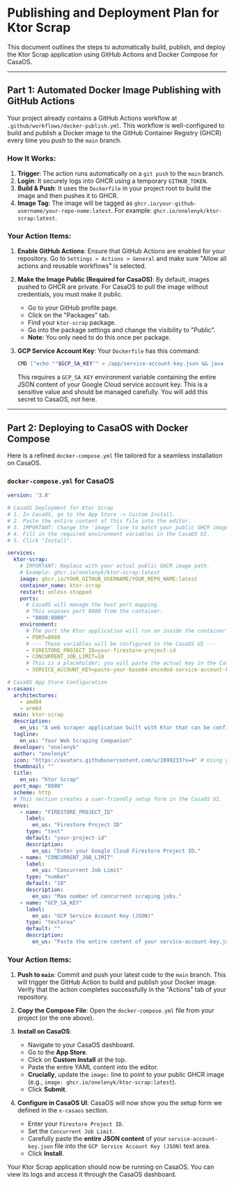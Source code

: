 # Publishing and Deployment Plan for Ktor Scrap

This document outlines the steps to automatically build, publish, and deploy the Ktor Scrap application using GitHub Actions and Docker Compose for CasaOS.

---

## Part 1: Automated Docker Image Publishing with GitHub Actions

Your project already contains a GitHub Actions workflow at `.github/workflows/docker-publish.yml`. This workflow is well-configured to build and publish a Docker image to the GitHub Container Registry (GHCR) every time you push to the `main` branch.

### How It Works:
1.  **Trigger**: The action runs automatically on a `git push` to the `main` branch.
2.  **Login**: It securely logs into GHCR using a temporary `GITHUB_TOKEN`.
3.  **Build & Push**: It uses the `Dockerfile` in your project root to build the image and then pushes it to GHCR.
4.  **Image Tag**: The image will be tagged as `ghcr.io/your-github-username/your-repo-name:latest`. For example: `ghcr.io/onelenyk/ktor-scrap:latest`.

### Your Action Items:

1.  **Enable GitHub Actions**: Ensure that GitHub Actions are enabled for your repository. Go to `Settings > Actions > General` and make sure "Allow all actions and reusable workflows" is selected.

2.  **Make the Image Public (Required for CasaOS)**: By default, images pushed to GHCR are private. For CasaOS to pull the image without credentials, you must make it public.
    *   Go to your GitHub profile page.
    *   Click on the "Packages" tab.
    *   Find your `ktor-scrap` package.
    *   Go into the package settings and change the visibility to "Public".
    *   **Note**: You only need to do this once per package.

3.  **GCP Service Account Key**: Your `Dockerfile` has this command:
    ```sh
    CMD ["echo ""$GCP_SA_KEY"" > /app/service-account-key.json && java -jar app.jar"]
    ```
    This requires a `GCP_SA_KEY` environment variable containing the entire JSON content of your Google Cloud service account key. This is a sensitive value and should be managed carefully. You will add this secret to CasaOS, not here.

---

## Part 2: Deploying to CasaOS with Docker Compose

Here is a refined `docker-compose.yml` file tailored for a seamless installation on CasaOS.

### `docker-compose.yml` for CasaOS

```yaml
version: '3.8'

# CasaOS Deployment for Ktor Scrap
# 1. In CasaOS, go to the App Store -> Custom Install.
# 2. Paste the entire content of this file into the editor.
# 3. IMPORTANT: Change the 'image' line to match your public GHCR image path.
# 4. Fill in the required environment variables in the CasaOS UI.
# 5. Click "Install".

services:
  ktor-scrap:
    # IMPORTANT: Replace with your actual public GHCR image path.
    # Example: ghcr.io/onelenyk/ktor-scrap:latest
    image: ghcr.io/YOUR_GITHUB_USERNAME/YOUR_REPO_NAME:latest
    container_name: ktor-scrap
    restart: unless-stopped
    ports:
      # CasaOS will manage the host port mapping.
      # This exposes port 8080 from the container.
      - "8080:8080"
    environment:
      # The port the Ktor application will run on inside the container.
      - PORT=8080
      # --- These variables will be configured in the CasaOS UI ---
      - FIRESTORE_PROJECT_ID=your-firestore-project-id
      - CONCURRENT_JOB_LIMIT=10
      # This is a placeholder; you will paste the actual key in the CasaOS UI.
      - SERVICE_ACCOUNT_KEY=paste-your-base64-encoded-service-account-key-json-here

# CasaOS App Store Configuration
x-casaos:
  architectures:
    - amd64
    - arm64
  main: ktor-scrap
  description:
    en_us: "A web scraper application built with Ktor that can be configured to scrape various job boards and websites."
  tagline:
    en_us: "Your Web Scraping Companion"
  developer: "onelenyk"
  author: "onelenyk"
  icon: "https://avatars.githubusercontent.com/u/1099233?v=4" # Using your GitHub avatar as an icon
  thumbnail: ""
  title:
    en_us: "Ktor Scrap"
  port_map: "8080"
  scheme: http
  # This section creates a user-friendly setup form in the CasaOS UI.
  envs:
    - name: "FIRESTORE_PROJECT_ID"
      label:
        en_us: "Firestore Project ID"
      type: "text"
      default: "your-project-id"
      description:
        en_us: "Enter your Google Cloud Firestore Project ID."
    - name: "CONCURRENT_JOB_LIMIT"
      label:
        en_us: "Concurrent Job Limit"
      type: "number"
      default: "10"
      description:
        en_us: "Max number of concurrent scraping jobs."
    - name: "GCP_SA_KEY"
      label:
        en_us: "GCP Service Account Key (JSON)"
      type: "textarea"
      default: ""
      description:
        en_us: "Paste the entire content of your service-account-key.json file here. This is required for Firestore access."

```

### Your Action Items:

1.  **Push to `main`**: Commit and push your latest code to the `main` branch. This will trigger the GitHub Action to build and publish your Docker image. Verify that the action completes successfully in the "Actions" tab of your repository.

2.  **Copy the Compose File**: Open the `docker-compose.yml` file from your project (or the one above).

3.  **Install on CasaOS**:
    *   Navigate to your CasaOS dashboard.
    *   Go to the **App Store**.
    *   Click on **Custom Install** at the top.
    *   Paste the entire YAML content into the editor.
    *   **Crucially**, update the `image:` line to point to your public GHCR image (e.g., `image: ghcr.io/onelenyk/ktor-scrap:latest`).
    *   Click **Submit**.

4.  **Configure in CasaOS UI**: CasaOS will now show you the setup form we defined in the `x-casaos` section.
    *   Enter your `Firestore Project ID`.
    *   Set the `Concurrent Job Limit`.
    *   Carefully paste the **entire JSON content** of your `service-account-key.json` file into the `GCP Service Account Key (JSON)` text area.
    *   Click **Install**.

Your Ktor Scrap application should now be running on CasaOS. You can view its logs and access it through the CasaOS dashboard.
